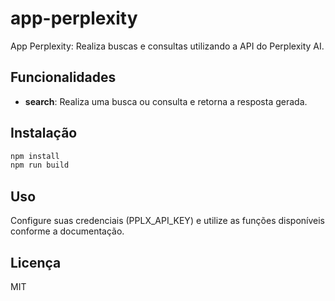 # app-perplexity

App Perplexity: Realiza buscas e consultas utilizando a API do Perplexity AI.

## Funcionalidades

- **search**: Realiza uma busca ou consulta e retorna a resposta gerada.

## Instalação

```bash
npm install
npm run build
```

## Uso

Configure suas credenciais (PPLX_API_KEY) e utilize as funções disponíveis conforme a documentação.

## Licença

MIT